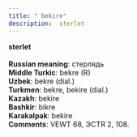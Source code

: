 ```yaml
---
title: " bekire"
description:  sterlet
---
```

<p data-pagefind-weight="0.5">
<strong> sterlet</strong><br><br>
<strong>Russian meaning</strong>:  стерлядь<br>
<strong>Middle Turkic</strong>:  bekre (R)<br>
<strong>Uzbek</strong>:  bekre (dial.)<br>
<strong>Turkmen</strong>:  bekre, bekire (dial.)<br>
<strong>Kazakh</strong>:  bekire<br>
<strong>Bashkir</strong>:  bikre<br>
<strong>Karakalpak</strong>:  bekire<br>
<strong>Comments</strong>:  VEWT 68, ЭСТЯ 2, 108.<br>

</p>

